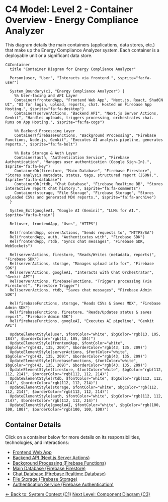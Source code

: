# C4 Model: Level 2 - Container Overview - Energy Compliance Analyzer

This diagram details the main containers (applications, data stores, etc.) that make up the Energy Compliance Analyzer system. Each container is a deployable unit or a significant data store.

```mermaid
C4Container
  title "Container Diagram for Energy Compliance Analyzer"

  Person(user, "User", "Interacts via frontend.", $sprite="fa:fa-user")

  System_Boundary(c1, "Energy Compliance Analyzer") {
    %% User-facing and API Layer
    Container(frontendApp, "Frontend Web App", "Next.js, React, ShadCN UI", "UI for login, upload, reports, chat. Hosted on Firebase App Hosting.", $sprite="fa:fa-desktop")
    Container(serverActions, "Backend API", "Next.js Server Actions, Genkit", "Handles uploads, triggers processing, orchestrates chat. Runs on App Hosting.", $sprite="fa:fa-cogs")

    %% Backend Processing Layer
    Container(firebaseFunctions, "Background Processing", "Firebase Functions, Node.js, Genkit", "Executes AI analysis pipeline, generates reports.", $sprite="fa:fa-bolt")

    %% Data Storage & Auth Layer
    Container(auth, "Authentication Service", "Firebase Authentication", "Manages user authentication (Google Sign-In).", $sprite="fa:fa-key")
    ContainerDb(firestore, "Main Database", "Firebase Firestore", "Stores analysis metadata, status, tags, structured report (JSON).", $sprite="fa:fa-database")
    ContainerDb(rtdb, "Chat Database", "Firebase Realtime DB", "Stores interactive report chat history.", $sprite="fa:fa-comments")
    Container(storage, "File Storage", "Firebase Storage", "Stores uploaded CSVs and generated MDX reports.", $sprite="fa:fa-archive")
  }

  System_Ext(googleAI, "Google AI (Gemini)", "LLMs for AI.", $sprite="fa:fa-brain")

  Rel(user, frontendApp, "Uses", "HTTPS")

  Rel(frontendApp, serverActions, "Sends requests to", "HTTPS/SA")
  Rel(frontendApp, auth, "Authenticates with", "Firebase SDK")
  Rel(frontendApp, rtdb, "Syncs chat messages", "Firebase SDK, WebSockets")

  Rel(serverActions, firestore, "Reads/Writes (metadata, reports)", "Firebase SDK")
  Rel(serverActions, storage, "Manages upload info for", "Firebase SDK")
  Rel(serverActions, googleAI, "Interacts with Chat Orchestrator", "Genkit API")
  Rel(serverActions, firebaseFunctions, "Triggers processing (via Firestore)", "Firestore Trigger")
  Rel(serverActions, rtdb, "Saves chat messages", "Firebase Admin SDK")

  Rel(firebaseFunctions, storage, "Reads CSVs & Saves MDX", "Firebase Admin SDK")
  Rel(firebaseFunctions, firestore, "Reads/Updates status & saves report", "Firebase Admin SDK")
  Rel(firebaseFunctions, googleAI, "Executes AI pipeline", "Genkit API")

  UpdateElementStyle(user, $fontColor="white", $bgColor="rgb(13, 105, 184)", $borderColor="rgb(13, 105, 184)")
  UpdateElementStyle(frontendApp, $fontColor="white", $bgColor="rgb(43, 135, 209)", $borderColor="rgb(43, 135, 209)")
  UpdateElementStyle(serverActions, $fontColor="white", $bgColor="rgb(43, 135, 209)", $borderColor="rgb(43, 135, 209)")
  UpdateElementStyle(firebaseFunctions, $fontColor="white", $bgColor="rgb(43, 135, 209)", $borderColor="rgb(43, 135, 209)")
  UpdateElementStyle(firestore, $fontColor="white", $bgColor="rgb(112, 112, 214)", $borderColor="rgb(112, 112, 214)")
  UpdateElementStyle(rtdb, $fontColor="white", $bgColor="rgb(112, 112, 214)", $borderColor="rgb(112, 112, 214)")
  UpdateElementStyle(storage, $fontColor="white", $bgColor="rgb(112, 112, 214)", $borderColor="rgb(112, 112, 214)")
  UpdateElementStyle(auth, $fontColor="white", $bgColor="rgb(112, 112, 214)", $borderColor="rgb(112, 112, 214)")
  UpdateElementStyle(googleAI, $fontColor="white", $bgColor="rgb(100, 100, 100)", $borderColor="rgb(100, 100, 100)")

```

## Container Details

Click on a container below for more details on its responsibilities, technologies, and interactions:

- [Frontend Web App](./frontend-app.md)
- [Backend API (Next.js Server Actions)](./server-actions.md)
- [Background Processing (Firebase Functions)](./firebase-functions.md)
- [Main Database (Firebase Firestore)](./firestore-db.md)
- [Chat Database (Firebase Realtime Database)](./rtdb.md)
- [File Storage (Firebase Storage)](./storage.md)
- [Authentication Service (Firebase Authentication)](./auth.md)

[<- Back to: System Context (C1)](../c1-context.md)
[Next Level: Component Diagram (C3)](../c3-components/index.md)
